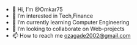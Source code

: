 - 👋 Hi, I’m @Omkar75
- 👀 I’m interested in Tech,Finance
- 🌱 I’m currently learning Computer Engineering
- 💞️ I’m looking to collaborate on Web-projects
- 📫 How to reach me ozagade2002@gmail.com

<!---
Omkar75/Omkar75 is a ✨ special ✨ repository because its `README.md` (this file) appears on your GitHub profile.
You can click the Preview link to take a look at your changes.
--->
